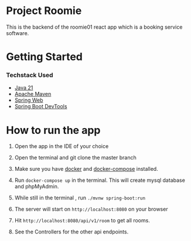 # Project Roomie

This is the backend of the roomie01 react app which is a booking service software.

# Getting Started

### Techstack Used

- [Java 21](https://jdk.java.net/21/)
- [Apache Maven](https://maven.apache.org/guides/index.html)
- [Spring Web](https://docs.spring.io/spring-boot/docs/3.1.5/reference/htmlsingle/index.html#web)
- [Spring Boot DevTools](https://docs.spring.io/spring-boot/docs/3.1.5/reference/htmlsingle/index.html#using.devtools)

# How to run the app

1. Open the app in the IDE of your choice

2. Open the terminal and git clone the master branch

3. Make sure you have [docker](https://www.docker.com/) and [docker-compose](https://docs.docker.com/compose/) installed.

4. Run `docker-compose up` in the terminal. This will create mysql database and phpMyAdmin.

5. While still in the terminal , run `./mvnw spring-boot:run`

6. The server will start on `http://localhost:8080` on your browser

7. Hit `http://localhost:8080/api/v1/room` to get all rooms.

8. See the Controllers for the other api endpoints.
